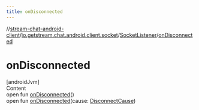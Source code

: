 ```yaml
---
title: onDisconnected
---
```

//[stream-chat-android-client](../../../index.md)/[io.getstream.chat.android.client.socket](../index.md)/[SocketListener](index.md)/[onDisconnected](onDisconnected.md)



# onDisconnected  
[androidJvm]  
Content  
open fun [onDisconnected](onDisconnected.md)()  
open fun [onDisconnected](onDisconnected.md)(cause: [DisconnectCause](../../io.getstream.chat.android.client.clientstate/DisconnectCause/index.md))  



